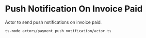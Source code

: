 
# Push Notification On Invoice Paid

Actor to send push notifications on invoice paid.

`ts-node actors/payment_push_notification/actor.ts`


